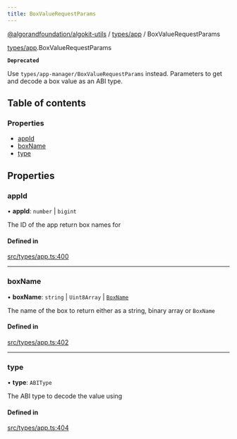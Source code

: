 ```yaml
---
title: BoxValueRequestParams
---
```

[@algorandfoundation/algokit-utils](/reference/algokit-utils-ts/api/readme/) / [types/app](/reference/algokit-utils-ts/api/modules/types_app/) / BoxValueRequestParams



[types/app](/reference/algokit-utils-ts/api/modules/types_app/).BoxValueRequestParams

**`Deprecated`**

Use `types/app-manager/BoxValueRequestParams` instead.
Parameters to get and decode a box value as an ABI type.

## Table of contents

### Properties

- [appId](#appid)
- [boxName](#boxname)
- [type](#type)

## Properties

### appId

• **appId**: `number` \| `bigint`

The ID of the app return box names for

#### Defined in

[src/types/app.ts:400](https://github.com/algorandfoundation/algokit-utils-ts/blob/main/src/types/app.ts#L400)

___

### boxName

• **boxName**: `string` \| `Uint8Array` \| [`BoxName`]()

The name of the box to return either as a string, binary array or `BoxName`

#### Defined in

[src/types/app.ts:402](https://github.com/algorandfoundation/algokit-utils-ts/blob/main/src/types/app.ts#L402)

___

### type

• **type**: `ABIType`

The ABI type to decode the value using

#### Defined in

[src/types/app.ts:404](https://github.com/algorandfoundation/algokit-utils-ts/blob/main/src/types/app.ts#L404)